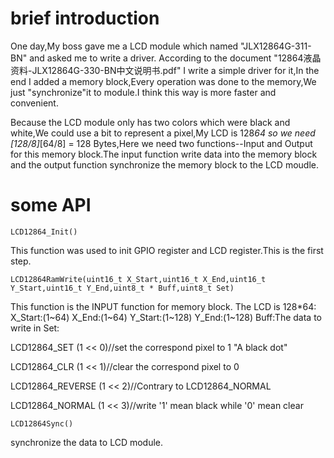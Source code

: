 
# brief introduction #

One day,My boss gave me a LCD module which named "JLX12864G-311-BN" and asked me to write a driver. According to the document "12864液晶资料-JLX12864G-330-BN中文说明书.pdf" I write a simple driver for it,In the end I added a memory block,Every operation was done to the memory,We just "synchronize"it to module.I think this way is more faster and convenient.

Because the LCD module only has two colors which were black and white,We could use a bit to represent a pixel,My LCD is 128*64 so we need [128/8]*[64/8] = 128 Bytes,Here we need two functions--Input and Output for this memory block.The input function write data into the memory block and the output function synchronize the memory block to the LCD moudle.

# some API #

    LCD12864_Init()

This function was used to init GPIO register and LCD register.This is the first step.


    LCD12864RamWrite(uint16_t X_Start,uint16_t X_End,uint16_t Y_Start,uint16_t Y_End,uint8_t * Buff,uint8_t Set)

This function is the INPUT function for memory block.
The LCD is 128*64:
X_Start:(1~64)
X_End:(1~64)
Y_Start:(1~128)
Y_End:(1~128)
Buff:The data to write in
Set:

LCD12864_SET		(1 << 0)//set the correspond pixel to 1 "A black dot"

LCD12864_CLR		(1 << 1)//clear the correspond pixel to 0 

LCD12864_REVERSE	(1 << 2)//Contrary to LCD12864_NORMAL

LCD12864_NORMAL		(1 << 3)//write '1' mean black while '0' mean clear

    LCD12864Sync()

synchronize the data to LCD module.
